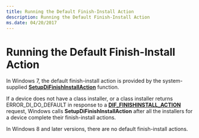 ```yaml
---
title: Running the Default Finish-Install Action
description: Running the Default Finish-Install Action
ms.date: 04/20/2017
---
```


# Running the Default Finish-Install Action


In Windows 7, the default finish-install action is provided by the system-supplied [**SetupDiFinishInstallAction**](/previous-versions/windows/hardware/previsioning-framework/ff551022(v=vs.85)) function.

If a device does not have a class installer, or a class installer returns ERROR_DI_DO_DEFAULT in response to a [**DIF_FINISHINSTALL_ACTION**](./dif-finishinstall-action.md) request, Windows calls **SetupDiFinishInstallAction** after all the installers for a device complete their finish-install actions.

In Windows 8 and later versions, there are no default finish-install actions.

 

